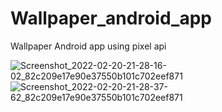 # Wallpaper_android_app
Wallpaper Android app using pixel api


![Screenshot_2022-02-20-21-28-16-02_82c209e17e90e37550b101c702eef871](https://user-images.githubusercontent.com/71784758/154852223-48ae2ca1-b22f-495c-9b20-d316b6ea102b.jpg)
![Screenshot_2022-02-20-21-28-37-62_82c209e17e90e37550b101c702eef871](https://user-images.githubusercontent.com/71784758/154852230-36388dd5-543c-4de4-bc48-59e065c1b33d.jpg)
